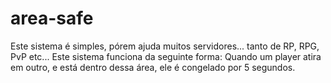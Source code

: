 # area-safe
Este sistema é simples, pórem ajuda muitos servidores... tanto de RP, RPG, PvP etc... Este sistema funciona da seguinte forma: Quando um player atira em outro, e está dentro dessa área, ele é congelado por 5 segundos.
